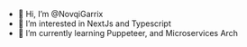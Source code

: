 - 👋 Hi, I’m @NovqiGarrix
- 👀 I’m interested in NextJs and Typescript
- 🌱 I’m currently learning Puppeteer, and Microservices Arch
<!---
NovqiGarrix/NovqiGarrix is a ✨ special ✨ repository because its `README.md` (this file) appears on your GitHub profile.
You can click the Preview link to take a look at your changes.
--->
